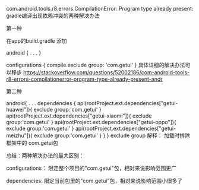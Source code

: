 

com.android.tools.r8.errors.CompilationError: Program type already present: 
gradle编译出现依赖冲突的两种解决办法


第一种

在app的build.gradle 添加

android {
    .
    .
    .
}

configurations {
    compile.exclude group: 'com.getui'
}
具体详细的解决办法可以移步
https://stackoverflow.com/questions/52002186/com-android-tools-r8-errors-compilationerror-program-type-already-present-andr


第二种

android{
.
.
.
dependencies {
       api(rootProject.ext.dependencies["getui-huawei"]){
        exclude group:'com.getui'
        }
        api(rootProject.ext.dependencies["getui-xiaomi"]){
            exclude group:'com.getui'
       }
       api(rootProject.ext.dependencies["getui-oppo"]){
            exclude group:'com.getui'
       }
      api(rootProject.ext.dependencies["getui-meizhu"]){
          exclude group:'com.getui'
      }
   }
}
exclude group 解释： 加载时排除框架中的 com.getui包


总结：两种解决办法的最大区别：


configurations： 限定整个项目的"com.getui"包，相对来说影响范围更广

dependencies:    限定当前包里的"com.getui"包，相对来说影响范围小很多了